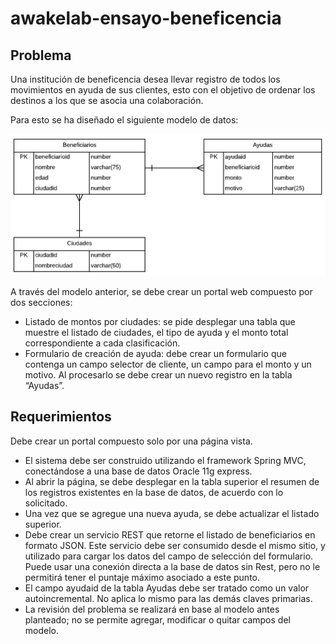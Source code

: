 # awakelab-ensayo-beneficencia

## Problema

Una institución de beneficencia desea llevar registro de todos los movimientos en ayuda de sus clientes, esto con el objetivo de ordenar los destinos a los que se asocia una colaboración.

Para esto se ha diseñado el siguiente modelo de datos: 

![Modelo de Datos](imgs/datamodel.png)


A través del modelo anterior, se debe crear un portal web compuesto por dos secciones:
 - Listado de montos por ciudades: se pide desplegar una tabla que muestre el listado de ciudades, el tipo de ayuda y el monto total correspondiente a cada clasificación.
 - Formulario de creación de ayuda: debe crear un formulario que contenga un campo selector de cliente, un campo para el monto y un motivo. Al procesarlo se debe crear un nuevo registro en la tabla “Ayudas”. 

## Requerimientos

Debe crear un portal compuesto solo por una página vista.
 - El sistema debe ser construido utilizando el framework Spring MVC, conectándose a una base de datos Oracle 11g express.
 - Al abrir la página, se debe desplegar en la tabla superior el resumen de los registros existentes en la base de datos, de acuerdo con lo solicitado.
 - Una vez que se agregue una nueva ayuda, se debe actualizar el listado superior. 
 - Debe crear un servicio REST que retorne el listado de beneficiarios en formato JSON. Este servicio debe ser consumido desde el mismo sitio, y utilizado para cargar los datos del campo de selección del formulario. Puede usar una conexión directa a la base de datos sin Rest, pero no le permitirá tener el puntaje máximo asociado a este punto.
 - El campo ayudaid de la tabla Ayudas debe ser tratado como un valor autoincremental. No aplica lo mismo para las demás claves primarias.
 - La revisión del problema se realizará en base al modelo antes planteado; no se permite agregar, modificar o quitar campos del modelo. 
